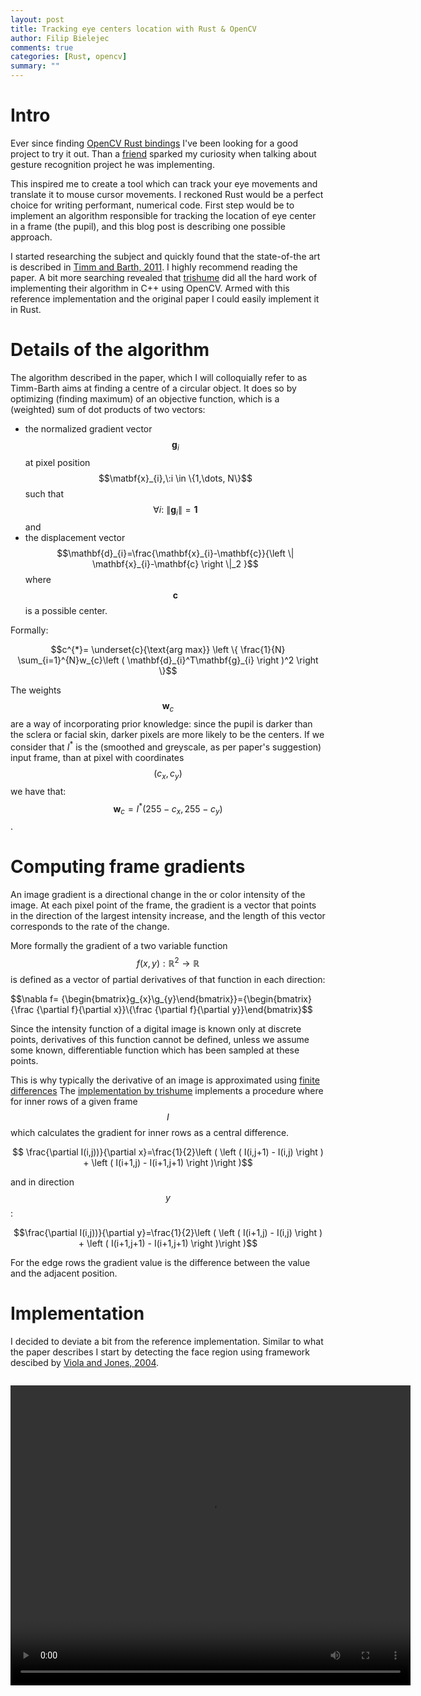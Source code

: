 ```yaml
---
layout: post
title: Tracking eye centers location with Rust & OpenCV
author: Filip Bielejec
comments: true
categories: [Rust, opencv]
summary: ""
---
```


# <a name="intro"/> Intro

Ever since finding [OpenCV Rust bindings](https://github.com/twistedfall/opencv-rust/) I've been looking for a good project to try it out.
Than a [friend](https://github.com/jpmonettas/) sparked my curiosity when talking about gesture recognition project he was implementing.

This inspired me to create a tool which can track your eye movements and translate it to mouse cursor movements.
I reckoned Rust would be a perfect choice for writing performant, numerical code.
First step would be to implement an algorithm responsible for tracking the location of eye center in a frame (the pupil), and this blog post is describing one possible approach.

I started researching the subject and quickly found that the state-of-the art is described in [Timm and Barth, 2011](https://www.inb.uni-luebeck.de/fileadmin/files/PUBPDFS/TiBa11b.pdf).
I highly recommend reading the paper.
A bit more searching revealed that [trishume](https://github.com/trishume/eyeLike) did all the hard work of implementing their algorithm in C++ using OpenCV.
Armed with this reference implementation and the original paper I could easily implement it in Rust.

# <a name="details"/> Details of the algorithm

The algorithm described in the paper, which I will colloquially refer to as Timm-Barth aims at finding a centre of a circular object.
It does so by optimizing (finding  maximum) of an objective function, which is a (weighted) sum of dot products of two vectors:
- the normalized gradient vector $$\mathbf{g}_{i}$$ at pixel position $$\matbf{x}_{i},\:i \in \{1,\dots, N\}$$ such that $$\forall i:\:\left \| \mathbf{g}_{i} \right \|=\mathbf{1}$$ and
- the displacement vector $$\mathbf{d}_{i}=\frac{\mathbf{x}_{i}-\mathbf{c}}{\left \| \mathbf{x}_{i}-\mathbf{c} \right \|_2 }$$
where $$\mathbf{c}$$ is a possible center.

Formally:

$$c^{*}= \underset{c}{\text{arg max}} \left \{ \frac{1}{N} \sum_{i=1}^{N}w_{c}\left ( \mathbf{d}_{i}^T\mathbf{g}_{i} \right )^2 \right \}$$

The weights $$\mathbf{w}_c$$ are a way of incorporating prior knowledge: since the pupil is darker than the sclera or facial skin, darker pixels are more likely to be the centers.
If we consider that $I^*$ is the (smoothed and greyscale, as per paper's suggestion) input frame, than at pixel with coordinates $$(c_x, c_y)$$ we have that: $$\mathbf{w}_c=I^*\left ( 255-c_x,255-c_y \right )$$.

# <a name="gradients"/> Computing frame gradients

An image gradient is a directional change in the or color intensity of the image.
At each pixel point of the frame, the gradient is a vector that points in the direction of the largest intensity increase, and the length of this vector corresponds to the rate of the change.

More formally the gradient of a two variable function $$f(x,y):\mathbb{R}^2\rightarrow \mathbb{R}$$ is defined as a vector of partial derivatives of that function in each direction:

$$\nabla f= {\begin{bmatrix}g_{x}\\g_{y}\end{bmatrix}}={\begin{bmatrix}{\frac {\partial f}{\partial x}}\\{\frac {\partial f}{\partial y}}\end{bmatrix}$$

Since the intensity function of a digital image is known only at discrete points, derivatives of this function cannot be defined, unless we assume some known, differentiable function which has been sampled at these points.

This is why typically the derivative of an image is approximated using [finite differences](https://en.wikipedia.org/wiki/Finite_difference)
The [implementation by trishume](https://github.com/trishume/eyeLike) implements a procedure where for inner rows of a given frame $$I$$ which calculates the gradient for inner rows as a central difference.
<!-- For $$\forall (i,j), \: i\neq j$$ the gradient in direction $$x$$ is: -->

$$ \frac{\partial I(i,j))}{\partial x}=\frac{1}{2}\left ( \left ( I(i,j+1) - I(i,j) \right )  + \left ( I(i+1,j) - I(i+1,j+1) \right )\right )$$

and in direction $$y$$:

$$\frac{\partial I(i,j))}{\partial y}=\frac{1}{2}\left ( \left ( I(i+1,j) - I(i,j) \right )  + \left ( I(i+1,j+1) - I(i+1,j+1) \right )\right )$$

For the edge rows the gradient value is the difference between the value and the adjacent position.

# <a name="implementation"/> Implementation

I decided to deviate a bit from the reference implementation.
Similar to what the paper describes I start by detecting the face region using framework descibed by [Viola and Jones, 2004](https://www.researchgate.net/publication/220660094_Robust_Real-Time_Face_Detection).

```
```

<video width="640" height="480" controls="controls">
  <source src="{{ site.baseurl }}/images/2020-07-01-rust-opencv-eye-center-localisation/screencast.mp4" type="video/mp4">
</video>

<!-- {% video {{ site.baseurl }}/images/2020-07-01-rust-opencv-eye-center-localisation/screencast.mp4 640 480 {{ site.baseurl }}/images/2020-07-01-rust-opencv-eye-center-localisation/screenshot.png %} -->
